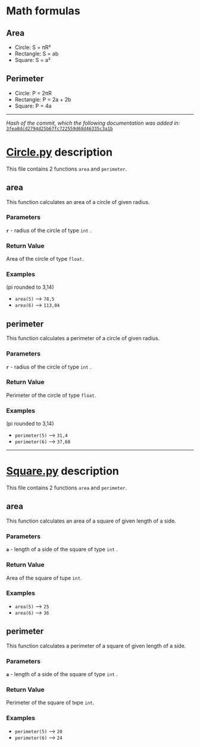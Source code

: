 # Math formulas
## Area
- Circle: S = πR²
- Rectangle: S = ab
- Square: S = a²

## Perimeter
- Circle: P = 2πR
- Rectangle: P = 2a + 2b
- Square: P = 4a
---
*Hash of the commit, which the following documentation was added in:* [`3fea8dcd2794d25b67fc722559d68d46335c3a1b`](https://github.com/MurzikKrot/geometric_lib/commit/3fea8dcd2794d25b67fc722559d68d46335c3a1b)
# **[Сircle.py](https://github.com/MurzikKrot/geometric_lib/blob/lab_work_2_466894/circle.py) description**
This file contains 2 functions `area` and `perimeter`.
## **area**
This function calculates an area of a circle of given radius.
### Parameters
**`r`** - radius of the circle of type `int` .
### Return Value
Area of the circle of type `float`.
### Examples
\(pi rounded to 3,14)
- `area(5)` -->  `78,5`
- `area(6)` -->  `113,04`

## **perimeter**
This function calculates a perimeter of a circle of given radius.
### Parameters
**`r`** - radius of the circle of type `int` .
### Return Value
Perimeter of the circle of type `float`.
### Examples
\(pi rounded to 3,14)
- `perimeter(5)` -->  `31,4`
- `perimeter(6)` -->  `37,68`
---
# **[Square.py](https://github.com/MurzikKrot/geometric_lib/blob/lab_work_2_466894/square.py) description**
This file contains 2 functions `area` and `perimeter`.
## **area**
This function calculates an area of a square of given length of a side.
### Parameters
**`a`** - length of a side of the square of type `int` .
### Return Value
Area of the square of tupe `int`.
### Examples
- `area(5)` -->  `25`
- `area(6)` -->  `36`

## **perimeter**
This function calculates a perimeter of a square of given length of a side.
### Parameters
**`a`** - length of a side of the square of type `int` .
### Return Value
Perimeter of the square of tнpe `int`.
### Examples
- `perimeter(5)` -->  `20`
- `perimeter(6)` -->  `24`
